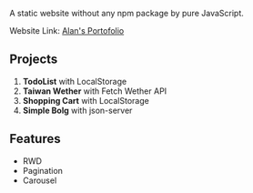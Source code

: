 A static website without any npm package by pure JavaScript. 

Website Link: [Alan's Portofolio](https://i39u65f51q.github.io/JS-Portofolio/)

## Projects
1.  **TodoList** with LocalStorage
1.  **Taiwan Wether** with Fetch Wether API
1.  **Shopping Cart** with LocalStorage
1.  **Simple Bolg** with json-server

## Features
* RWD
* Pagination
* Carousel

